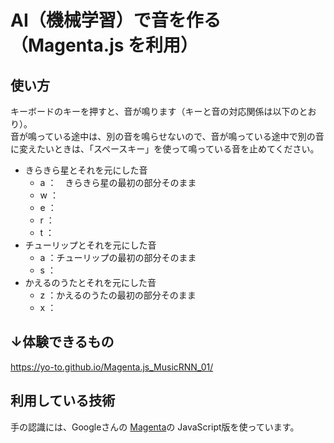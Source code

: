 # AI（機械学習）で音を作る（Magenta.js を利用）

## 使い方
キーボードのキーを押すと、音が鳴ります（キーと音の対応関係は以下のとおり）。  
音が鳴っている途中は、別の音を鳴らせないので、音が鳴っている途中で別の音に変えたいときは、「スペースキー」を使って鳴っている音を止めてください。

- きらきら星とそれを元にした音
   - a ：　きらきら星の最初の部分そのまま
   - w ：
   - e ：
   - r ：
   - t ：
- チューリップとそれを元にした音
   - a ：チューリップの最初の部分そのまま
   - s ：
- かえるのうたとそれを元にした音
   - z ：かえるのうたの最初の部分そのまま
   - x ：

## ↓体験できるもの
https://yo-to.github.io/Magenta.js_MusicRNN_01/

## 利用している技術
手の認識には、Googleさんの [Magenta](https://magenta.tensorflow.org/)の JavaScript版を使っています。
